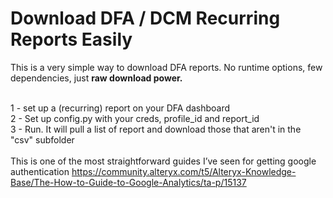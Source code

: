 # Download DFA / DCM Recurring Reports Easily
This is a very simple way to download DFA reports. No runtime options, few dependencies, just <b>raw download power.</b><br><br>

1 - set up a (recurring) report on your DFA dashboard<br>
2 - Set up config.py with your creds, profile_id and report_id<br>
3 - Run. It will pull a list of report and download those that aren't in the "csv" subfolder<br>
<br>
This is one of the most straightforward guides I’ve seen for getting google authentication https://community.alteryx.com/t5/Alteryx-Knowledge-Base/The-How-to-Guide-to-Google-Analytics/ta-p/15137
